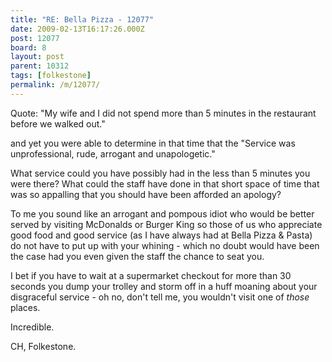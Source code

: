 ```yaml
---
title: "RE: Bella Pizza - 12077"
date: 2009-02-13T16:17:26.000Z
post: 12077
board: 8
layout: post
parent: 10312
tags: [folkestone]
permalink: /m/12077/
---
```

Quote:
"My wife and I did not spend more than 5 minutes in the restaurant before we walked out."

and yet you were able to determine in that time that the "Service was unprofessional, rude, arrogant and unapologetic."

What service could you have possibly had in the less than 5 minutes you were there?
What could the staff have done in that short space of time that was so appalling that you should have been afforded an apology?

To me you sound like an arrogant and pompous idiot who would be better served by visiting McDonalds or Burger King so those of us who appreciate good food and good service (as I have always had at Bella Pizza & Pasta) do not have to put up with your whining - which no doubt would have been the case had you even given the staff the chance to seat you.

I bet if you have to wait at a supermarket checkout for more than 30 seconds you dump your trolley and storm off in a huff moaning about your disgraceful service - oh no, don't tell me, you wouldn't visit one of <i>those</i> places.

Incredible.

CH, Folkestone.
